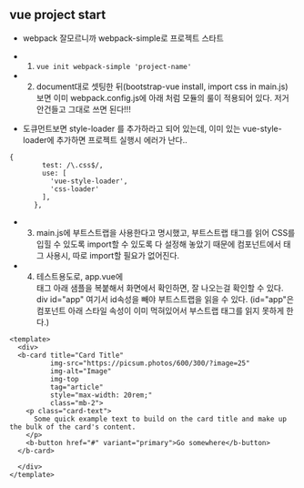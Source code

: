 ## vue project start
- webpack 잘모르니까 webpack-simple로 프로젝트 스타트 
- 1) `vue init webpack-simple 'project-name'`
  
- 2) document대로 셋팅한 뒤(bootstrap-vue install, import css in main.js) 보면 이미 webpack.config.js에 아래 처럼 모듈의 룰이 적용되어 있다. 저거 안건들고 그대로 쓰면 된다!!!
- 도큐먼트보면 style-loader 를 추가하라고 되어 있는데, 이미 있는 vue-style-loader에 추가하면 프로젝트 실행시 에러가 난다.. 
  
  
```
{
        test: /\.css$/,
        use: [
          'vue-style-loader',
          'css-loader'
        ],
      },
```
  
- 3) main.js에 부트스트랩을 사용한다고 명시했고, 부트스트랩 태그를 읽어 CSS를 입힐 수 있도록 import할 수 있도록 다 설정해 놓았기 때문에 컴포넌트에서 태그 사용시, 따로 import할 필요가 없어진다.
  
- 4) 테스트용도로, app.vue에 <div>태그 아래 샘플을 복붙해서 화면에서 확인하면, 잘 나오는걸 확인할 수 있다. 
div id="app" 여기서 id속성을 빼야 부트스트랩을 읽을 수 있다. (id="app"은 컴포넌트 아래 스타일 속성이 이미 먹혀있어서 부스트랩 태그를 읽지 못하게 한다.)

```
<template>
  <div>
  <b-card title="Card Title"
          img-src="https://picsum.photos/600/300/?image=25"
          img-alt="Image"
          img-top
          tag="article"
          style="max-width: 20rem;"
          class="mb-2">
    <p class="card-text">
      Some quick example text to build on the card title and make up the bulk of the card's content.
    </p>
    <b-button href="#" variant="primary">Go somewhere</b-button>
  </b-card>

  </div>
</template>
```